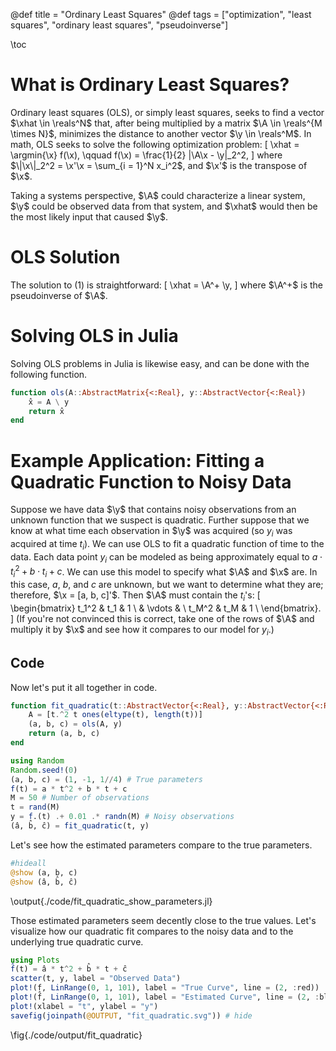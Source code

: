 @def title = "Ordinary Least Squares"
@def tags = ["optimization", "least squares", "ordinary least squares", "pseudoinverse"]

\toc

# What is Ordinary Least Squares?
Ordinary least squares (OLS), or simply least squares,
seeks to find a vector $\xhat \in \reals^N$ that,
after being multiplied by a matrix $\A \in \reals^{M \times N}$,
minimizes the distance to another vector $\y \in \reals^M$.
In math, OLS seeks to solve the following optimization problem:
\[
\xhat = \argmin{\x} f(\x), \qquad f(\x) = \frac{1}{2} \|\A\x - \y\|_2^2,
\]
where
$\|\x\|_2^2 = \x'\x = \sum_{i = 1}^N x_i^2$,
and
$\x'$ is the transpose of $\x$.

Taking a systems perspective,
$\A$ could characterize a linear system,
$\y$ could be observed data from that system,
and $\xhat$ would then be the most likely input
that caused $\y$.

# OLS Solution
The solution to (1) is straightforward:
\[
\xhat = \A^+ \y,
\]
where
$\A^+$ is the pseudoinverse of $\A$.

# Solving OLS in Julia
Solving OLS problems in Julia is likewise easy,
and can be done with the following function.
```julia:./code/ols.jl
function ols(A::AbstractMatrix{<:Real}, y::AbstractVector{<:Real})
    x̂ = A \ y
    return x̂
end
```

# Example Application: Fitting a Quadratic Function to Noisy Data
Suppose we have data $\y$ that contains noisy observations
from an unknown function
that we suspect is quadratic.
Further suppose that we know at what time each observation in $\y$ was acquired
(so $y_i$ was acquired at time $t_i$).
We can use OLS to fit a quadratic function of time to the data.
Each data point $y_i$ can be modeled as being
approximately equal to $a \cdot t_i^2 + b \cdot t_i + c$.
We can use this model to specify what $\A$ and $\x$ are.
In this case, $a$, $b$, and $c$ are unknown,
but we want to determine what they are;
therefore, $\x = [a, b, c]'$.
Then $\A$ must contain the $t_i$'s:
\[
\begin{bmatrix}
t_1^2 & t_1 & 1 \\
& \vdots & \\
t_M^2 & t_M & 1 \\
\end{bmatrix}.
\]
(If you're not convinced this is correct,
take one of the rows of $\A$ and multiply it by $\x$
and see how it compares to our model for $y_i$.)

## Code
Now let's put it all together in code.
```julia:./code/fit_quadratic.jl
function fit_quadratic(t::AbstractVector{<:Real}, y::AbstractVector{<:Real})
    A = [t.^2 t ones(eltype(t), length(t))]
    (a, b, c) = ols(A, y)
    return (a, b, c)
end

using Random
Random.seed!(0)
(a, b, c) = (1, -1, 1//4) # True parameters
f(t) = a * t^2 + b * t + c
M = 50 # Number of observations
t = rand(M)
y = f.(t) .+ 0.01 .* randn(M) # Noisy observations
(â, b̂, ĉ) = fit_quadratic(t, y)
```

Let's see how the estimated parameters compare to the true parameters.
```julia:./code/fit_quadratic_show_parameters.jl
#hideall
@show (a, b, c)
@show (â, b̂, ĉ)
```
\output{./code/fit_quadratic_show_parameters.jl}

Those estimated parameters seem decently close to the true values.
Let's visualize how our quadratic fit compares to the noisy data
and to the underlying true quadratic curve.
```julia:./code/fit_quadratic_plots.jl
using Plots
f̂(t) = â * t^2 + b̂ * t + ĉ
scatter(t, y, label = "Observed Data")
plot!(f, LinRange(0, 1, 101), label = "True Curve", line = (2, :red))
plot!(f̂, LinRange(0, 1, 101), label = "Estimated Curve", line = (2, :blue, :dash))
plot!(xlabel = "t", ylabel = "y")
savefig(joinpath(@OUTPUT, "fit_quadratic.svg")) # hide
```
\fig{./code/output/fit_quadratic}
